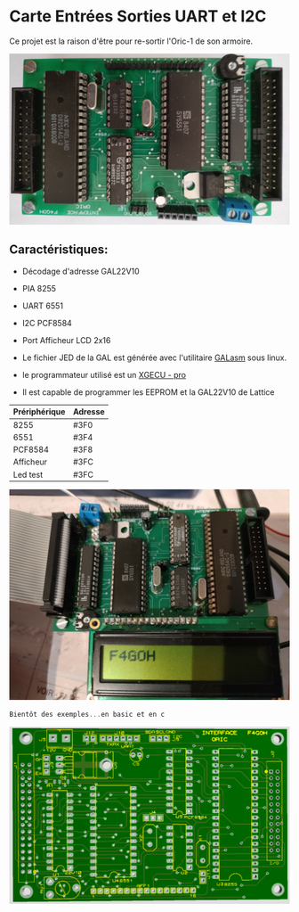 # Carte Entrées Sorties UART et I2C

Ce projet est la raison d'être pour re-sortir l'Oric-1 de son armoire.

![ES](images/carte_es.jpg "la carte ES")

## Caractéristiques:

- Décodage d'adresse GAL22V10
- PIA 8255
- UART 6551
- I2C PCF8584
- Port Afficheur LCD 2x16

- Le fichier JED de la GAL est générée avec l'utilitaire [GALasm](https://github.com/daveho/GALasm) sous linux.
- le programmateur utilisé est un [XGECU - pro](https://www.aliexpress.com/premium/XGecu.html)
- Il est capable de programmer les EEPROM et la GAL22V10 de Lattice

| Prériphérique | Adresse |
| ------ | ------ |
| 8255 | #3F0 |
| 6551 | #3F4 |
| PCF8584 | #3F8 |
| Afficheur | #3FC |
| Led test | #3FC |

![LCD](images/lcd.jpg "Avec l'afficheur LCD")

```c
Bientôt des exemples...en basic et en c
```

![PCB](images/pcb.png "Allure du PCB")
